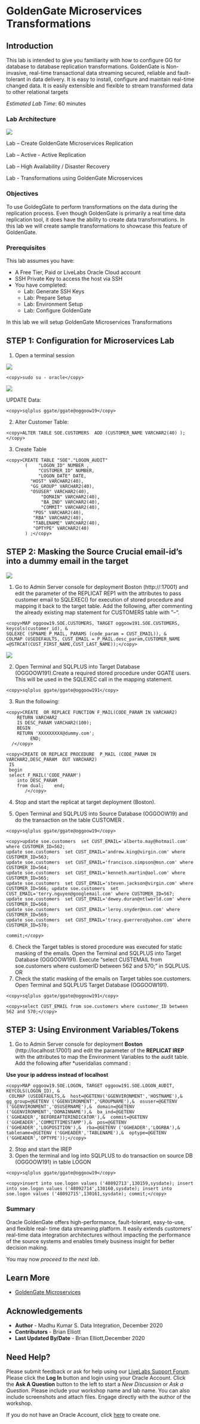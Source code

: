 # GoldenGate Microservices Transformations 

## Introduction

This lab is intended to give you familiarity with how to configure GG for database to database replication transformations. GoldenGate is Non-invasive, real-time transactional data streaming
secured, reliable and fault-tolerant in data delivery. It is easy to install, configure and maintain real-time changed data.
It is easily extensible and flexible to stream transformed data to other relational targets

*Estimated Lab Time*:  60 minutes

### Lab Architecture

![](./images/ggmicroservicesarchitecture.png " ")


Lab  – Create GoldenGate Microservices Replication

Lab  – Active - Active Replication

Lab  – High Availability / Disaster Recovery

Lab  - Transformations using GoldenGate Microservices

### Objectives

To use GoldegGate to perform transformations on the data during the replication process. Even though GoldenGate is primarily a real time data replication tool, it does have the ability to create data transformations. In this lab we will create sample transformations to showcase this feature of GoldenGate.


### Prerequisites
This lab assumes you have:
- A Free Tier, Paid or LiveLabs Oracle Cloud account
- SSH Private Key to access the host via SSH
- You have completed:
    - Lab: Generate SSH Keys
    - Lab: Prepare Setup
    - Lab: Environment Setup
    - Lab: Configure GoldenGate

In this lab we will setup GoldenGate Microservices Transformations

## **STEP 1:** Configuration for Microservices Lab

1. Open a terminal session

![](./images/terminal3.png " ")

````
<copy>sudo su - oracle</copy>
````

![](./images/c1.png " ")

UPDATE Data: 

```
<copy>sqlplus ggate/ggate@oggoow19</copy>
```
2.	Alter Customer Table: 

```
<copy>ALTER TABLE SOE.CUSTOMERS  ADD (CUSTOMER_NAME VARCHAR2(40) );</copy>
```
3.	Create Table 

```
<copy>CREATE TABLE "SOE"."LOGON_AUDIT" 
       (    "LOGON_ID" NUMBER , 
            "CUSTOMER_ID" NUMBER, 
            "LOGON_DATE" DATE, 
         "HOST" VARCHAR2(40), 
         "GG_GROUP" VARCHAR2(40), 
         "OSUSER" VARCHAR2(40), 
             "DOMAIN" VARCHAR2(40), 
             "BA_IND" VARCHAR2(40), 
             "COMMIT" VARCHAR2(40), 
          "POS" VARCHAR2(40), 
          "RBA" VARCHAR2(40), 
          "TABLENAME" VARCHAR2(40), 
          "OPTYPE" VARCHAR2(40) 
       ) ;</copy>
```
## **STEP 2:** Masking the Source Crucial email-id’s into a dummy email in the target


![](./images/i1.png " ")


1.	Go to Admin Server console for deployment Boston (http://<your ip address>:17001) and edit the parameter of the REPLICAT REP1 with the attributes to pass customer email to SQLEXEC() for execution of stored procedure and mapping it back to the target table. Add the following, after commenting the already existing map statement for CUSTOMERS table with ”–“. 

```
<copy>MAP oggoow19.SOE.CUSTOMERS, TARGET oggoow191.SOE.CUSTOMERS, keycols(customer_id), & 
SQLEXEC (SPNAME P_MAIL, PARAMS (code_param = CUST_EMAIL)), & 
COLMAP (USEDEFAULTS, CUST_EMAIL = P_MAIL.desc_param,CUSTOMER_NAME 
=@STRCAT(CUST_FIRST_NAME,CUST_LAST_NAME));</copy>
```
![](./images/i2.png " ")

2.	Open Terminal and SQLPLUS into Target Database (OGGOOW191).Create a required stored procedure under GGATE users. This will be used in the SQLEXEC call in the mapping statement. 

```
<copy>sqlplus ggate/ggate@oggoow191</copy>
```

3.	Run the following:

```
<copy>CREATE  OR REPLACE FUNCTION F_MAIL(CODE_PARAM IN VARCHAR2)  
   	RETURN VARCHAR2  
   	IS DESC_PARAM VARCHAR2(100); 
   	BEGIN  
   	RETURN 'XXXXXXXXX@dummy.com';  
	  	 END; 
  /</copy>
  ```

  ```
  <copy>CREATE OR REPLACE PROCEDURE  P_MAIL (CODE_PARAM IN VARCHAR2,DESC_PARAM  OUT VARCHAR2) 
   IS  
   begin 
   select F_MAIL('CODE_PARAM') 
      into DESC_PARAM 
      from dual;    end; 
	  	 /</copy>
```

4.	Stop and start the replicat at target deployment (Boston).

5.	Open Terminal and SQLPLUS into Source Database (OGGOOW19) and do the transaction on the table CUSTOMER . 

```
<copy>sqlplus ggate/ggate@oggoow19</copy>
```

```
<copy>update soe.customers  set CUST_EMAIL='alberto.may@hotmail.com' where CUSTOMER_ID=562; 
update soe.customers  set CUST_EMAIL='andrew.king@virgin.com' where CUSTOMER_ID=563; 
update soe.customers  set CUST_EMAIL='francisco.simpson@msn.com' where CUSTOMER_ID=564; 
update soe.customers  set CUST_EMAIL='kenneth.martin@aol.com' where CUSTOMER_ID=565; 
update soe.customers  set CUST_EMAIL='steven.jackson@virgin.com' where CUSTOMER_ID=566; update soe.customers  set CUST_EMAIL='terry.nguyen@googlemail.com' where CUSTOMER_ID=567; 
update soe.customers  set CUST_EMAIL='dewey.duran@ntlworld.com' where CUSTOMER_ID=568; 
update soe.customers  set CUST_EMAIL='leroy.snyder@msn.com' where CUSTOMER_ID=569; 
update soe.customers  set CUST_EMAIL='tracy.guerrero@yahoo.com' where 
CUSTOMER_ID=570; 
 
commit;</copy>
```

6.	Check the Target tables is stored procedure was executed for static masking of the emails. Open the Terminal and SQLPLUS into Target Database (OGGOOW191). Execute “select CUSTEMAIL from soe.customers where customerID between 562 and 570;” in SQLPLUS. 
 OR 
6. Check the static masking of the emails on Target tables soe.customers. Open Terminal and SQLPLUS Target Database (OGGOOW191).

```
<copy>sqlplus ggate/ggate@oggoow191</copy>
```

```
<copy>select CUST_EMAIL from soe.customers where customer_ID between 562 and 570;</copy>
```
## **STEP 3:** Using Environment Variables/Tokens 

1.	Go to Admin Server console for deployment **Boston** (http://localhost:17001) and edit the parameter of the **REPLICAT IREP** with the attributes to map the Environment Variables to the audit table. Add the following after *useridalias command : 

**Use your ip address instead of localhost**

```
<copy>MAP oggoow19.SOE.LOGON, TARGET oggoow191.SOE.LOGON_AUDIT, KEYCOLS(LOGON_ID), & 
 COLMAP (USEDEFAULTS,&  host=@GETENV('GGENVIRONMENT','HOSTNAME'),&  gg_group=@GETENV ('GGENVIRONMENT','GROUPNAME'),&  osuser=@GETENV ('GGENVIRONMENT','OSUSERNAME'),&  domain=@GETENV ('GGENVIRONMENT','DOMAINNAME'),&  ba_ind=@GETENV ('GGHEADER','BEFOREAFTERINDICATOR'),&  commit=@GETENV ('GGHEADER','COMMITTIMESTAMP'),&  pos=@GETENV ('GGHEADER','LOGPOSITION'),&  rba=@GETENV ('GGHEADER','LOGRBA'),&  tablename=@GETENV ('GGHEADER','TABLENAME'),&  optype=@GETENV ('GGHEADER','OPTYPE'));</copy>
 ```

 2.	Stop and start the IREP 
 3.	Open the terminal and log into SQLPLUS to do transaction on source DB 
(OGGOOW191) in table LOGON 

```
<copy>sqlplus ggate/ggate@oggoow19</copy>
```
```
<copy>insert into soe.logon values ('48092713',130159,sysdate); insert into soe.logon values ('48092714',130160,sysdate); insert into soe.logon values ('48092715',130161,sysdate); commit;</copy>
```

### Summary

Oracle GoldenGate offers high-performance, fault-tolerant, easy-to-use, and flexible real- time data streaming platform. It easily extends customers’ real-time data
integration architectures without impacting the performance of the source systems and enables timely business insight for better decision making.

You may now *proceed to the next lab*.

## Learn More

* [GoldenGate Microservices](https://docs.oracle.com/en/middleware/goldengate/core/19.1/understanding/getting-started-oracle-goldengate.html#GUID-F317FD3B-5078-47BA-A4EC-8A138C36BD59)

## Acknowledgements
* **Author** - Madhu Kumar S. Data Integration, December 2020
* **Contributors** - Brian Elliott
* **Last Updated By/Date** - Brian Elliott,December 2020

## Need Help?
Please submit feedback or ask for help using our [LiveLabs Support Forum](https://community.oracle.com/tech/developers/categories/goldengate-on-premises). Please click the **Log In** button and login using your Oracle Account. Click the **Ask A Question** button to the left to start a *New Discussion* or *Ask a Question*.  Please include your workshop name and lab name.  You can also include screenshots and attach files.  Engage directly with the author of the workshop.

If you do not have an Oracle Account, click [here](https://profile.oracle.com/myprofile/account/create-account.jspx) to create one.